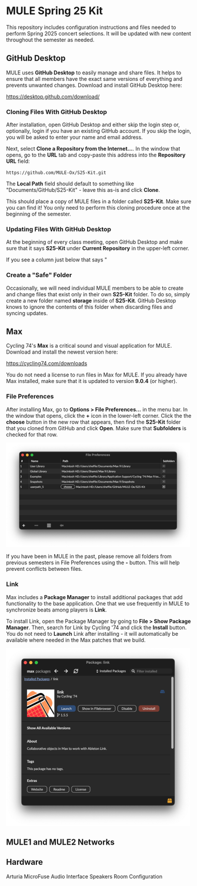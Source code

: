 # MULE Spring 25 Kit

This repository includes configuration instructions and files needed to perform Spring 2025 concert selections. It will be updated with new content throughout the semester as needed.

## GitHub Desktop

MULE uses **GitHub Desktop** to easily manage and share files. It helps to ensure that all members have the exact same versions of everything and prevents unwanted changes. Download and install GitHub Desktop here:

https://desktop.github.com/download/

### Cloning Files With GitHub Desktop

After installation, open GitHub Desktop and either skip the login step or, optionally, login if you have an existing GitHub account. If you skip the login, you will be asked to enter your name and email address.

Next, select **Clone a Repository from the Internet...**. In the window that opens, go to the **URL** tab and copy-paste this address into the **Repository URL** field:

```
https://github.com/MULE-Ox/S25-Kit.git
```

The **Local Path** field should default to something like "Documents/GitHub/S25-Kit" - leave this as-is and click **Clone**.

This should place a copy of MULE files in a folder called **S25-Kit**. Make sure you can find it! You only need to perform this cloning procedure once at the beginning of the semester.

### Updating Files With GitHub Desktop

At the beginning of every class meeting, open GitHub Desktop and make sure that it says **S25-Kit** under **Current Repository** in the upper-left corner.

If you see a column just below that says "

### Create a "Safe" Folder

Occasionally, we will need individual MULE members to be able to create and change files that exist only in their own **S25-Kit** folder. To do so, simply create a new folder named **storage** inside of **S25-Kit**. GitHub Desktop knows to ignore the contents of this folder when discarding files and syncing updates.

## Max

Cycling 74's **Max** is a critical sound and visual application for MULE. Download and install the newest version here:

https://cycling74.com/downloads

You do not need a license to run files in Max for MULE. If you already have Max installed, make sure that it is updated to version **9.0.4** (or higher).

### File Preferences

After installing Max, go to **Options > File Preferences...** in the menu bar. In the window that opens, click the **+** icon in the lower-left corner. Click the the **choose** button in the new row that appears, then find the **S25-Kit** folder that you cloned from GitHub and click **Open**. Make sure that **Subfolders** is checked for that row.

<img src="images/max-file-preferences.png" alt="Max File Preferences" width="500">

If you have been in MULE in the past, please remove all folders from previous semesters in File Preferences using the **-** button. This will help prevent conflicts between files.

### Link

Max includes a **Package Manager** to install additional packages that add functionality to the base application. One that we use frequently in MULE to synchronize beats among players is **Link**.

To install Link, open the Package Manager by going to **File > Show Package Manager**. Then, search for Link by Cycling '74 and click the **Install** button. You do not need to **Launch** Link after installing - it will automatically be available where needed in the Max patches that we build.

<img src="images/link-max-package-manager.png" alt="Link in Max Package Manager" width="500">

## MULE1 and MULE2 Networks

## Hardware
Arturia MicroFuse Audio Interface
Speakers
Room Configuration
